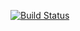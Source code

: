[![Build Status](https://travis-ci.org/7Gabriel/PontoInteligente.svg?branch=master)](https://travis-ci.org/7Gabriel/PontoInteligente)